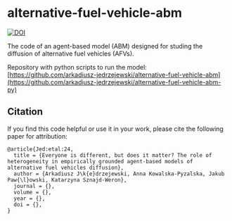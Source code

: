 # alternative-fuel-vehicle-abm
[![DOI](https://zenodo.org/badge/DOI/10.5281/zenodo.12935296.svg)](https://doi.org/10.5281/zenodo.12935296)

The code of an agent-based model (ABM) designed for studing the diffusion of alternative fuel vehicles (AFVs).

Repository with python scripts to run the model: [https://github.com/arkadiusz-jedrzejewski/alternative-fuel-vehicle-abm](https://github.com/arkadiusz-jedrzejewski/alternative-fuel-vehicle-abm-py)

## Citation
If you find this code helpful or use it in your work, please cite the following paper for attribution:
```
@article{Jed:etal:24,
  title = {Everyone is different, but does it matter? The role of heterogeneity in empirically grounded agent-based models of alternative fuel vehicles diffusion},
  author = {Arkadiusz J\k{e}drzejewski, Anna Kowalska-Pyzalska, Jakub Paw{\l}owski, Katarzyna Sznajd-Weron},
  journal = {},
  volume = {},
  year = {},
  doi = {},
}
```
